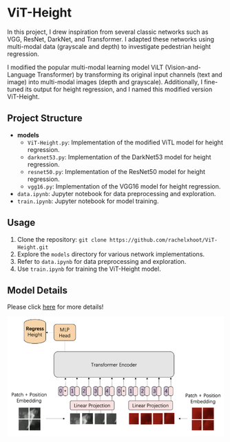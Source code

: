 # ViT-Height

In this project, I drew inspiration from several classic networks such as VGG, ResNet, DarkNet, and Transformer. I adapted these networks using multi-modal data (grayscale and depth) to investigate pedestrian height regression.

I modified the popular multi-modal learning model ViLT (Vision-and-Language Transformer) by transforming its original input channels (text and image) into multi-modal images (depth and grayscale). Additionally, I fine-tuned its output for height regression, and I named this modified version ViT-Height.

## Project Structure

- **models**
  - `ViT-Height.py`: Implementation of the modified ViTL model for height regression.
  - `darknet53.py`: Implementation of the DarkNet53 model for height regression.
  - `resnet50.py`: Implementation of the ResNet50 model for height regression.
  - `vgg16.py`: Implementation of the VGG16 model for height regression.
- `data.ipynb`: Jupyter notebook for data preprocessing and exploration.
- `train.ipynb`: Jupyter notebook for model training.

## Usage

1. Clone the repository: `git clone https://github.com/rachelxhoot/ViT-Height.git`
2. Explore the `models` directory for various network implementations.
3. Refer to `data.ipynb` for data preprocessing and exploration.
4. Use `train.ipynb` for training the ViT-Height model.

## Model Details

Please click [here](https://rachelxhoot.com/ViT-Height-939d9f7563984179bdfd8399b1d0e5ab) for more details!

![](./ViT-Height.png)

